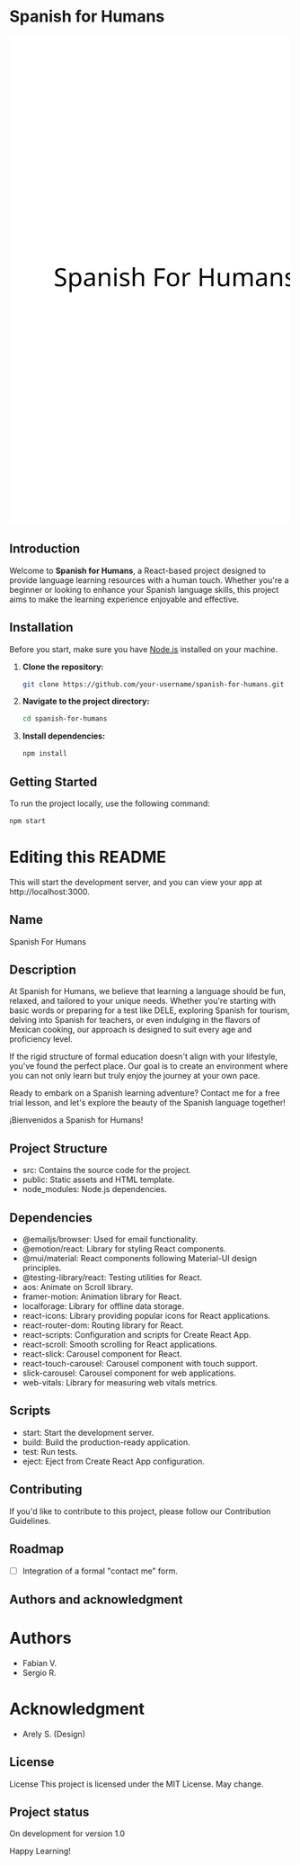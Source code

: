 # Spanish for Humans

![Project Logo/Description Image](./src/assets/logo2new.svg)

## Introduction

Welcome to **Spanish for Humans**, a React-based project designed to provide language learning resources with a human touch. Whether you're a beginner or looking to enhance your Spanish language skills, this project aims to make the learning experience enjoyable and effective.

## Installation

Before you start, make sure you have [Node.js](https://nodejs.org/) installed on your machine.

1. **Clone the repository:**

    ```bash
    git clone https://github.com/your-username/spanish-for-humans.git
    ```

2. **Navigate to the project directory:**

    ```bash
    cd spanish-for-humans
    ```

3. **Install dependencies:**

    ```bash
    npm install
    ```

## Getting Started

To run the project locally, use the following command:

```bash
npm start
```

# Editing this README

This will start the development server, and you can view your app at http://localhost:3000.

## Name
Spanish For Humans

## Description
At Spanish for Humans, we believe that learning a language should be fun, relaxed, and tailored to your unique needs. Whether you're starting with basic words or preparing for a test like DELE, exploring Spanish for tourism, delving into Spanish for teachers, or even indulging in the flavors of Mexican cooking, our approach is designed to suit every age and proficiency level.

If the rigid structure of formal education doesn't align with your lifestyle, you've found the perfect place. Our goal is to create an environment where you can not only learn but truly enjoy the journey at your own pace.

Ready to embark on a Spanish learning adventure? Contact me for a free trial lesson, and let's explore the beauty of the Spanish language together!

¡Bienvenidos a Spanish for Humans!

## Project Structure

- src: Contains the source code for the project.
- public: Static assets and HTML template.
- node_modules: Node.js dependencies.

## Dependencies

- @emailjs/browser: Used for email functionality.
- @emotion/react: Library for styling React components.
- @mui/material: React components following Material-UI design principles.
- @testing-library/react: Testing utilities for React.
- aos: Animate on Scroll library.
- framer-motion: Animation library for React.
- localforage: Library for offline data storage.
- react-icons: Library providing popular icons for React applications.
- react-router-dom: Routing library for React.
- react-scripts: Configuration and scripts for Create React App.
- react-scroll: Smooth scrolling for React applications.
- react-slick: Carousel component for React.
- react-touch-carousel: Carousel component with touch support.
- slick-carousel: Carousel component for web applications.
- web-vitals: Library for measuring web vitals metrics.

## Scripts

- start: Start the development server.
- build: Build the production-ready application.
- test: Run tests.
- eject: Eject from Create React App configuration.

## Contributing
If you'd like to contribute to this project, please follow our Contribution Guidelines.

## Roadmap
- [ ] Integration of a formal "contact me" form.

## Authors and acknowledgment

# Authors
- Fabian V.
- Sergio R.

# Acknowledgment
- Arely S. (Design)

## License
License
This project is licensed under the MIT License. May change.

## Project status
On development for version 1.0

Happy Learning!